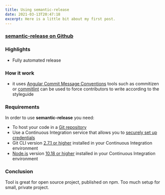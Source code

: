 ```yaml
---
title: Using semantic-release 
date: 2021-03-13T20:47:18
excerpt: Here is a little bit about my first post.
---
```


### [semantic-release on Github](https://github.com/semantic-release/semantic-release#-semantic-release)

 
### Highlights

- Fully automated release

### How it work
* it uses [Angular Commit Message Conventions](https://github.com/angular/angular/blob/master/CONTRIBUTING.md#-commit-message-format)
tools such as commitizen or [commitlint](https://github.com/commitizen/cz-cli#using-the-command-line-tool) can be used to force contributors to write according to the styleguide

### Requirements

In order to use **semantic-release** you need:

- To host your code in a [Git repository](https://git-scm.com)
- Use a Continuous Integration service that allows you to [securely set up credentials](docs/usage/ci-configuration.md#authentication)
- Git CLI version [2.7.1 or higher](docs/support/FAQ.md#why-does-semantic-release-require-git-version--271) installed in your Continuous Integration environment
- [Node.js](https://nodejs.org) version [10.18 or higher](docs/support/FAQ.md#why-does-semantic-release-require-node-version--1018) installed in your Continuous Integration environment


### Conclusion
Tool is great for open source project, published on npm. Too much setup for small, private project. 

